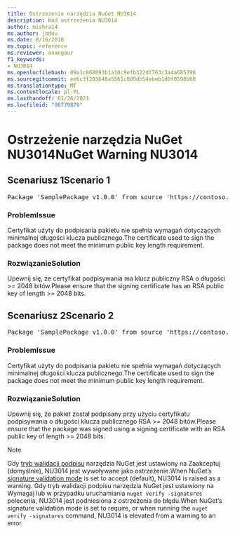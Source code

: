 ```yaml
---
title: Ostrzeżenie narzędzia NuGet NU3014
description: Kod ostrzeżenia NU3014
author: mishra14
ms.author: jodou
ms.date: 8/16/2018
ms.topic: reference
ms.reviewer: anangaur
f1_keywords:
- NU3014
ms.openlocfilehash: 09a1c868093b1a10c9efb322df763c3a4a685296
ms.sourcegitcommit: ee6c3f203648a5561c809db54ebeb1d0f0598b68
ms.translationtype: MT
ms.contentlocale: pl-PL
ms.lasthandoff: 01/26/2021
ms.locfileid: "98779879"
---
```

# <a name="nuget-warning-nu3014"></a><span data-ttu-id="30eae-103">Ostrzeżenie narzędzia NuGet NU3014</span><span class="sxs-lookup"><span data-stu-id="30eae-103">NuGet Warning NU3014</span></span>

## <a name="scenario-1"></a><span data-ttu-id="30eae-104">Scenariusz 1</span><span class="sxs-lookup"><span data-stu-id="30eae-104">Scenario 1</span></span>

<pre>Package 'SamplePackage v1.0.0' from source 'https://contoso.com/index.json': The signing certificate does not meet a minimum public key length requirement.</pre>

### <a name="issue"></a><span data-ttu-id="30eae-105">Problem</span><span class="sxs-lookup"><span data-stu-id="30eae-105">Issue</span></span>

<span data-ttu-id="30eae-106">Certyfikat użyty do podpisania pakietu nie spełnia wymagań dotyczących minimalnej długości klucza publicznego.</span><span class="sxs-lookup"><span data-stu-id="30eae-106">The certificate used to sign the package does not meet the minimum public key length requirement.</span></span>


### <a name="solution"></a><span data-ttu-id="30eae-107">Rozwiązanie</span><span class="sxs-lookup"><span data-stu-id="30eae-107">Solution</span></span>

<span data-ttu-id="30eae-108">Upewnij się, że certyfikat podpisywania ma klucz publiczny RSA o długości >= 2048 bitów.</span><span class="sxs-lookup"><span data-stu-id="30eae-108">Please ensure that the signing certificate has an RSA public key of length >= 2048 bits.</span></span>



## <a name="scenario-2"></a><span data-ttu-id="30eae-109">Scenariusz 2</span><span class="sxs-lookup"><span data-stu-id="30eae-109">Scenario 2</span></span>

<pre>Package 'SamplePackage v1.0.0' from source 'https://contoso.com/index.json': The primary signature's certificate does not meet a minimum public key length requirement.</pre>

### <a name="issue"></a><span data-ttu-id="30eae-110">Problem</span><span class="sxs-lookup"><span data-stu-id="30eae-110">Issue</span></span>

<span data-ttu-id="30eae-111">Certyfikat użyty do podpisania pakietu nie spełnia wymagań dotyczących minimalnej długości klucza publicznego.</span><span class="sxs-lookup"><span data-stu-id="30eae-111">The certificate used to sign the package does not meet the minimum public key length requirement.</span></span>


### <a name="solution"></a><span data-ttu-id="30eae-112">Rozwiązanie</span><span class="sxs-lookup"><span data-stu-id="30eae-112">Solution</span></span>

<span data-ttu-id="30eae-113">Upewnij się, że pakiet został podpisany przy użyciu certyfikatu podpisywania o długości klucza publicznego RSA >= 2048 bitów.</span><span class="sxs-lookup"><span data-stu-id="30eae-113">Please ensure that the package was signed using a signing certificate with an RSA public key of length >= 2048 bits.</span></span>


> [!Note]
> <span data-ttu-id="30eae-114">Gdy [tryb walidacji podpisu](../../consume-packages/installing-signed-packages.md#configure-package-signature-requirements) narzędzia NuGet jest ustawiony na Zaakceptuj (domyślnie), NU3014 jest wywoływane jako ostrzeżenie.</span><span class="sxs-lookup"><span data-stu-id="30eae-114">When NuGet’s [signature validation mode](../../consume-packages/installing-signed-packages.md#configure-package-signature-requirements) is set to accept (default), NU3014 is raised as a warning.</span></span> <span data-ttu-id="30eae-115">Gdy tryb walidacji podpisu narzędzia NuGet jest ustawiony na Wymagaj lub w przypadku uruchamiania `nuget verify -signatures` polecenia, NU3014 jest podniesiona z ostrzeżenia do błędu.</span><span class="sxs-lookup"><span data-stu-id="30eae-115">When NuGet’s signature validation mode is set to require, or when running the `nuget verify -signatures` command, NU3014 is elevated from a warning to an error.</span></span> 
